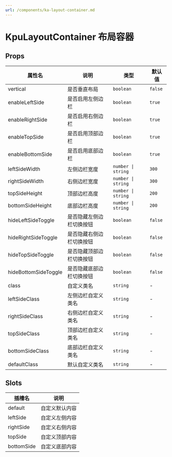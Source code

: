 ```yaml
---
url: /components/ka-layout-container.md
---
```

# KpuLayoutContainer 布局容器

## Props

| 属性名                                       | 说明                     | 类型               | 默认值  |
| -------------------------------------------- | ------------------------ | ------------------ | ------- |
| vertical                                     | 是否垂直布局             | `boolean`          | `false` |
| enableLeftSide                               | 是否启用左侧边栏         | `boolean`          | `true`  |
| enableRightSide                              | 是否启用右侧边栏         | `boolean`          | `true`  |
| enableTopSide                                | 是否启用顶部边栏         | `boolean`          | `true`  |
| enableBottomSide                             | 是否启用底部边栏         | `boolean`          | `true`  |
| leftSideWidth                                | 左侧边栏宽度             | `number \| string` | `300`   |
| rightSideWidth                               | 右侧边栏宽度             | `number \| string` | `300`   |
| topSideHeight                                | 顶部边栏高度             | `number \| string` | `200`   |
| bottomSideHeight                             | 底部边栏高度             | `number \| string` | `200`   |
| hideLeftSideToggle                           | 是否隐藏左侧边栏切换按钮 | `boolean`          | `false` |
| hideRightSideToggle                          | 是否隐藏右侧边栏切换按钮 | `boolean`          | `false` |
| hideTopSideToggle                            | 是否隐藏顶部边栏切换按钮 | `boolean`          | `false` |
| hideBottomSideToggle                         | 是否隐藏底部边栏切换按钮 | `boolean`          | `false` |
| class                                        | 自定义类名               | `string`           | -       |
| leftSideClass                                | 左侧边栏自定义类名       | `string`           | -       |
| rightSideClass                               | 右侧边栏自定义类名       | `string`           | -       |
| topSideClass                                 | 顶部边栏自定义类名       | `string`           | -       |
| bottomSideClass                              | 底部边栏自定义类名       | `string`           | -       |
| defaultClass                                 | 默认自定义类名           | `string`           | -       |

## Slots

| 插槽名                             | 说明           |
| ---------------------------------- | -------------- |
| default                            | 自定义默认内容 |
| leftSide                           | 自定义左侧内容 |
| rightSide                          | 自定义右侧内容 |
| topSide                            | 自定义顶部内容 |
| bottomSide                         | 自定义底部内容 |
